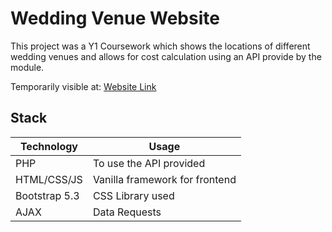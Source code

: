 # Wedding Venue Website

This project was a Y1 Coursework which shows the locations of different wedding venues and allows for cost calculation using an API provide by the module.

Temporarily visible at:
[Website Link](costjl.sci-project.lboro.ac.uk/f311297wedding/wedding.php)

## Stack

| Technology    | Usage                          |
| ------------- | ------------------------------ |
| PHP           | To use the API provided        |
| HTML/CSS/JS   | Vanilla framework for frontend |
| Bootstrap 5.3 | CSS Library used               |
| AJAX          | Data Requests                  |
